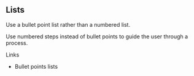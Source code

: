 ---
---
## Lists

Use a bullet point list rather than a numbered list. 

Use numbered steps instead of bullet points to guide the user through a process.

Links

- Bullet points lists
